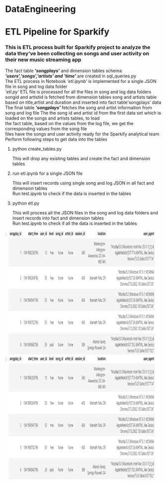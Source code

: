 # DataEngineering
<h1>ETL Pipeline for Sparkify</h1>
<h3>This is ETL process built for Sparkify project  to analyze the data they've been collecting on songs and user activity on their new music streaming app</h3>
<p>The fact table <strong><em>'songplays'</em></strong> and dimension tables schema <strong><em>'users','songs','artists' and 'time'</em></strong> are created in sql_queries.py<br>
The ETL process in Notebook <em>'etl.ipynb'</em> is implemented for a single JSON file in song and log data folder <br>
<em>'etl.py'</em>  ETL file is processed for all the files in song and log data folders<br>
songid and artistid is fetched from dimension tables song and artists table based on title,artist and duration and inserted into fact table'songplays' data<br>
The final table <strong><em>'songplays'</em></strong> fetches the song and artist information from song and log file
The the song id and artist id from the first data set which is loaded on the songs and artists tables, to load<br>
the fact table, based on the values from the log file, we get the corresponding values from the song file<br>
files have the songs and user activity ready for the Sparkify analytical team<br> 
Perform following steps to get data into the tables <br>
<ol>
<li>python create_tables.py</li>
    <p>This will drop any existing tables and create the fact and dimension tables</p>
<li>run etl.ipynb for a single JSON file</li>
     <p>This will insert records using single song and log JSON in all fact and dimension tables<br>
      Run test.ipynb to check if the data is inserted in the tables</p>
<li>python etl.py</li>
    <p>This will process all the JSON files in the song and log data folders and insert records into fact and dimension tables<br>
    Run test.ipynb to check if all the data is inserted in the tables</p>
</ol>
<img src="song_plays_table.png" height="400" alt="Screenshot"/> <img src="song_plays_table.png" height="400" alt="Screenshot"/>
</p> 
